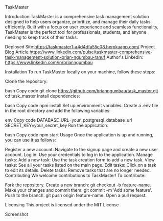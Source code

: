 TaskMaster

Introduction
TaskMaster is a comprehensive task management solution designed to help users organize, prioritize, and manage their daily tasks efficiently. Built with a focus on user experience and seamless functionality, TaskMaster is the perfect tool for professionals, students, and anyone needing to keep track of their tasks.

Deployed Site:https://taskmaster1-a4d4dfa55c08.herokuapp.com/
Project Blog Article:https://www.linkedin.com/pulse/taskmaster-comprehensive-task-management-solution-brian-ngumbau-ranuf
Author's LinkedIn: https://www.linkedin.com/in/brianngumbau

Installation
To run TaskMaster locally on your machine, follow these steps:

Clone the repository:

bash
Copy code
git clone https://github.com/brianngumbau/task_master.git
cd task_master
Install dependencies:

bash
Copy code
npm install
Set up environment variables:
Create a .env file in the root directory and add the following variables:

env
Copy code
DATABASE_URL=your_postgresql_database_url
SECRET_KEY=your_secret_key
Run the application:

bash
Copy code
npm start
Usage
Once the application is up and running, you can use it as follows:

Register a new account: Navigate to the signup page and create a new user account.
Log in: Use your credentials to log in to the application.
Manage tasks:
Add a new task: Use the task creation form to add a new task.
View tasks: See all your tasks listed on the main page.
Edit tasks: Click on a task to edit its details.
Delete tasks: Remove tasks that are no longer needed.
Contributing
We welcome contributions to TaskMaster! To contribute:

Fork the repository.
Create a new branch: git checkout -b feature-name.
Make your changes and commit them: git commit -m 'Add some feature'.
Push to the branch: git push origin feature-name.
Open a pull request.

Licensing
This project is licensed under the MIT License

Screenshot




